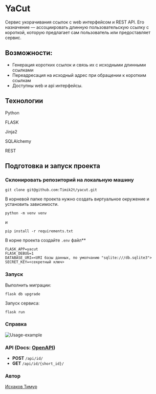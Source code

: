 # YaCut

Сервис укорачивания ссылок с web интерфейсом и REST API. Его назначение — ассоциировать длинную пользовательскую ссылку с короткой, которую предлагает сам пользователь или предоставляет сервис.

## Возможности:

- Генерация коротких ссылок и связь их с исходными длинными ссылками
- Переадресация на исходный адрес при обращении к коротким ссылкам
- Доступны web и api интерфейсы.

## Технологии

Python

FLASK

Jinja2

SQLAlchemy

REST


## Подготовка и запуск проекта

### Склонировать репозиторий на локальную машину

```
git clone git@github.com:Timik2t/yacut.git
```

В корневой папке проекта нужно создать виртуальное окружение и установить зависимости.

```
python -m venv venv
```

и

```
pip install -r requirements.txt
```

В корне проекта создайте `.env` файл**
```
FLASK_APP=yacut
FLASK_DEBUG=1
DATABASE_URI=<URI базы данных, по умолчанию "sqlite:///db.sqlite3">
SECRET_KEY=<секретный ключ>
```

### Запуск

Выполнить миграции:
```
flask db upgrade
```

Запуск сервиса:
```
flask run
```

### Справка

![Usage-example](docs/usage_example.gif)

### API (Docs: [OpenAPI](docs/openapi.yml))

- **POST** `/api/id/`
- **GET** `/api/id/{short_id}/`

### Автор

[Исхаков Тимур](https://github.com/Timik2t "GitHub аккаунт")